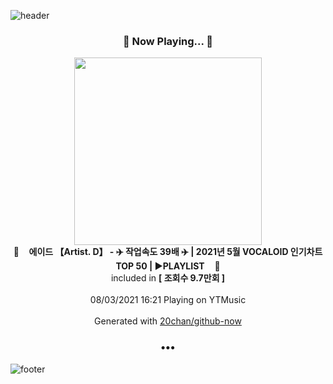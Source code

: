 ![header](https://capsule-render.vercel.app/api?type=wave&height=170&section=header&text=Hi.%20I'm%20SHIFT&fontColor=090707&fontAlignX=45&fontAlignY=65&fontSize=100)

<h3 align="center">🎵 Now Playing... 🎵</h3>
<p align="center">
  <a href="https://music.youtube.com/watch?v=vyKghlWeWUQ">
    <img width="300" src="https://i.ytimg.com/vi/vyKghlWeWUQ/sddefault.jpg?sqp=-oaymwEWCJADEOEBIAQqCghqEJQEGHgg6AJIWg&rs">
  </a>
  <br>
  🎵&nbsp&nbsp&nbsp <b>에이드 【Artist. D】 - ✈️ 작업속도 39배 ✈️ | 2021년 5월 VOCALOID 인기차트 TOP 50 | ▶PLAYLIST</b> &nbsp&nbsp&nbsp🎵
  <br>
  included in <b>[ 조회수 9.7만회 ]</b>
  
  <br />
  <br />
  08/03/2021 16:21 Playing on YTMusic
  <br />
  <br />
  Generated with <a href="https://github.com/20chan/github-now">20chan/github-now</a>
</p>

<h3 align="center">•••</h3>

![footer](https://capsule-render.vercel.app/api?type=wave&height=150&section=footer)
